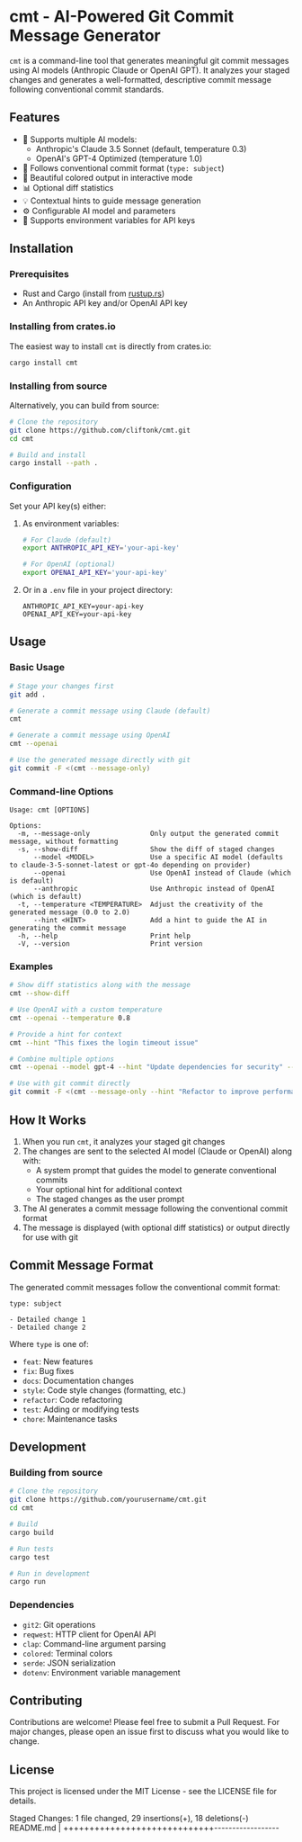 # cmt - AI-Powered Git Commit Message Generator

`cmt` is a command-line tool that generates meaningful git commit messages using AI models (Anthropic Claude or OpenAI GPT). It analyzes your staged changes and generates a well-formatted, descriptive commit message following conventional commit standards.

## Features

- 🤖 Supports multiple AI models:
  - Anthropic's Claude 3.5 Sonnet (default, temperature 0.3)
  - OpenAI's GPT-4 Optimized (temperature 1.0)
- 📝 Follows conventional commit format (`type: subject`)
- 🎨 Beautiful colored output in interactive mode
- 📊 Optional diff statistics
- 💡 Contextual hints to guide message generation
- ⚙️ Configurable AI model and parameters
- 🔑 Supports environment variables for API keys

## Installation

### Prerequisites

- Rust and Cargo (install from [rustup.rs](https://rustup.rs))
- An Anthropic API key and/or OpenAI API key

### Installing from crates.io

The easiest way to install `cmt` is directly from crates.io:

```bash
cargo install cmt
```

### Installing from source

Alternatively, you can build from source:

```bash
# Clone the repository
git clone https://github.com/cliftonk/cmt.git
cd cmt

# Build and install
cargo install --path .
```

### Configuration

Set your API key(s) either:
1. As environment variables:
   ```bash
   # For Claude (default)
   export ANTHROPIC_API_KEY='your-api-key'

   # For OpenAI (optional)
   export OPENAI_API_KEY='your-api-key'
   ```
2. Or in a `.env` file in your project directory:
   ```
   ANTHROPIC_API_KEY=your-api-key
   OPENAI_API_KEY=your-api-key
   ```

## Usage

### Basic Usage

```bash
# Stage your changes first
git add .

# Generate a commit message using Claude (default)
cmt

# Generate a commit message using OpenAI
cmt --openai

# Use the generated message directly with git
git commit -F <(cmt --message-only)
```

### Command-line Options

```
Usage: cmt [OPTIONS]

Options:
  -m, --message-only               Only output the generated commit message, without formatting
  -s, --show-diff                  Show the diff of staged changes
      --model <MODEL>              Use a specific AI model (defaults to claude-3-5-sonnet-latest or gpt-4o depending on provider)
      --openai                     Use OpenAI instead of Claude (which is default)
      --anthropic                  Use Anthropic instead of OpenAI (which is default)
  -t, --temperature <TEMPERATURE>  Adjust the creativity of the generated message (0.0 to 2.0)
      --hint <HINT>                Add a hint to guide the AI in generating the commit message
  -h, --help                       Print help
  -V, --version                    Print version
```

### Examples

```bash
# Show diff statistics along with the message
cmt --show-diff

# Use OpenAI with a custom temperature
cmt --openai --temperature 0.8

# Provide a hint for context
cmt --hint "This fixes the login timeout issue"

# Combine multiple options
cmt --openai --model gpt-4 --hint "Update dependencies for security" --show-diff

# Use with git commit directly
git commit -F <(cmt --message-only --hint "Refactor to improve performance")
```

## How It Works

1. When you run `cmt`, it analyzes your staged git changes
2. The changes are sent to the selected AI model (Claude or OpenAI) along with:
   - A system prompt that guides the model to generate conventional commits
   - Your optional hint for additional context
   - The staged changes as the user prompt
3. The AI generates a commit message following the conventional commit format
4. The message is displayed (with optional diff statistics) or output directly for use with git

## Commit Message Format

The generated commit messages follow the conventional commit format:

```
type: subject

- Detailed change 1
- Detailed change 2
```

Where `type` is one of:
- `feat`: New features
- `fix`: Bug fixes
- `docs`: Documentation changes
- `style`: Code style changes (formatting, etc.)
- `refactor`: Code refactoring
- `test`: Adding or modifying tests
- `chore`: Maintenance tasks

## Development

### Building from source

```bash
# Clone the repository
git clone https://github.com/yourusername/cmt.git
cd cmt

# Build
cargo build

# Run tests
cargo test

# Run in development
cargo run
```

### Dependencies

- `git2`: Git operations
- `reqwest`: HTTP client for OpenAI API
- `clap`: Command-line argument parsing
- `colored`: Terminal colors
- `serde`: JSON serialization
- `dotenv`: Environment variable management

## Contributing

Contributions are welcome! Please feel free to submit a Pull Request. For major changes, please open an issue first to discuss what you would like to change.

## License

This project is licensed under the MIT License - see the LICENSE file for details.

Staged Changes:
1 file changed, 29 insertions(+), 18 deletions(-)
README.md | +++++++++++++++++++++++++++++------------------